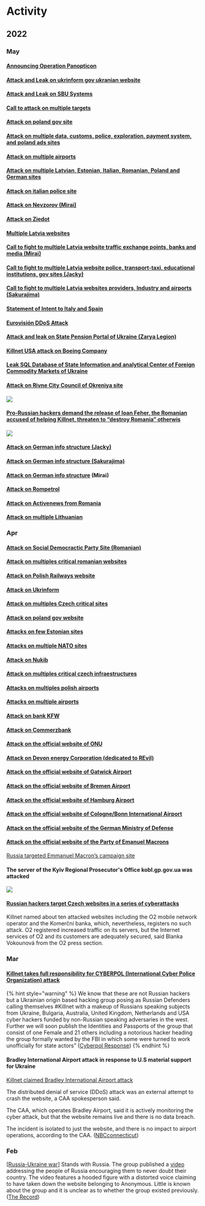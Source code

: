 # Activity

## 2022

### May

#### [Announcing Operation Panopticon](https://t.me/killnet\_channel/572)

#### [Attack and Leak on ukrinform gov ukranian website ](https://t.me/killnet\_hacking/380)

#### [Attack and Leak on SBU Systems](https://t.me/killnet\_hacking/377)

#### [Call to attack on multiple targets](https://t.me/killnet\_hacking/356)

#### [Attack on poland gov site](https://t.me/killnet\_hacking/348)

#### [Attack on multiple data, customs, police, exploration, payment system, and poland ads sites](https://t.me/killnet\_hacking/344)

#### [Attack on multiple airports](https://t.me/killnet\_hacking/336)

#### [Attack on multiple Latvian, Estonian, Italian, Romanian, Poland and German sites](https://t.me/killnet\_hacking/328)

#### [Attack on italian police site](https://t.me/killnet\_hacking/318)

#### [Attack on Nevzorov (Mirai)](https://t.me/killnet\_hacking/307)

#### [Attack on Ziedot](https://t.me/killnet\_hacking/306)

#### [Multiple Latvia websites](https://t.me/killnet\_hacking/304)

#### [Call to fight to multiple Latvia website traffic exchange points, banks and media (Mirai)](https://t.me/killnet\_hacking/303)

#### [Call to fight to multiple Latvia website police, transport-taxi, educational institutions, gov sites (Jacky)](https://t.me/killnet\_hacking/302)

#### [Call to fight to multiple Latvia websites providers, Industry and airports (Sakurajima)](https://t.me/killnet\_hacking/301)

#### [Statement of Intent to Italy and Spain](https://t.me/killnet\_hacking/299)

#### [Eurovisión DDoS Attack](https://t.me/killnet\_hacking/294)

#### [Attack and leak on State Pension Portal of Ukraine (Zarya Legion)](https://t.me/killnet\_hacking/275)

#### [Killnet USA attack on Boeing Company](https://t.me/killnet\_hacking/271)

#### [Leak SQL Database of State Information and analytical Center of Foreign Commodity Markets of Ukraine](https://t.me/killnet\_hacking/268)

#### [Attack on Rivne City Council of Okreniya site](https://t.me/killnet\_hacking/260)

#### ![](../.gitbook/assets/image.png)

#### [Pro-Russian hackers demand the release of Ioan Feher, the Romanian accused of helping Killnet, threaten to “destroy Romania” otherwis](https://www.romaniajournal.ro/society-people/pro-russian-hackers-demand-the-release-of-ioan-feher-the-romanian-accused-of-helping-killnet-threaten-to-destroy-romania-otherwise/)

#### ![](<../.gitbook/assets/image (2).png>)

#### [Attack on German info structure (Jacky)](https://t.me/killnet\_hacking/238)

#### [Attack on German info structure (Sakurajima)](https://t.me/killnet\_hacking/237)

#### [Attack on German info structure](https://t.me/killnet\_hacking/236) (Mirai)

#### [Attack on Rompetrol](https://t.me/killnet\_hacking/231)

#### [Attack on Activenews from Romania](https://t.me/killnet\_hacking/217)

#### [Attack on multiple Lithuanian](https://t.me/killnet\_hacking/212)

### Apr

#### [Attack on Social Democractic Party Site (Romanian)](https://t.me/killnet\_hacking/203)

#### [Attack on multiples critical romanian websites](https://t.me/killnet\_hacking/201)

#### [Attack on Polish Railways website](https://t.me/killnet\_hacking/196)

#### [Attack on Ukrinform](https://t.me/killnet\_hacking/191)

#### [Attack on multiples Czech critical sites](https://t.me/killnet\_hacking/186)

#### [Attack on poland gov website](https://t.me/killnet\_hacking/173)

#### [Attacks on few Estonian sites](https://t.me/killnet\_hacking/163)

#### [Attacks on multiple NATO sites](https://t.me/killnet\_hacking/160)

#### [Attack on Nukib](https://t.me/killnet\_hacking/151)

#### [Attack on multiples critical czech infraestructures](https://t.me/killnet\_hacking/140)

#### [Attacks on multiples polish airports](https://t.me/killnet\_hacking/132)

#### [Attacks on multiple airports](https://t.me/killnet\_hacking/129)

#### [Attack on bank KFW](https://t.me/killnet\_hacking/128)

#### [Attack on Commerzbank](https://t.me/killnet\_hacking/127)

#### [Attack on the official website of ONU](https://t.me/killnet\_hacking/122)

#### [Attack on Devon energy Corporation (dedicated to REvil)](https://t.me/killnet\_hacking/119)

#### [Attack on the official website of Gatwick Airport](https://t.me/killnet\_hacking/116)

#### [Attack on the official website of Bremen Airport](https://t.me/killnet\_hacking/113)

#### [Attack on the official website of Hamburg Airport](https://t.me/killnet\_hacking/112)

#### [Attack on the official website of Cologne/Bonn International Airport](https://t.me/killnet\_hacking/110)

#### [Attack on the official website of the German Ministry of Defense](https://t.me/killnet\_hacking/109)

#### [Attack on the official website of the Party of Emanuel Macrons](https://t.me/killnet\_hacking/101)

[Russia targeted Emmanuel Macron’s campaign site](https://taketonews.com/russia-targeted-emmanuel-macrons-campaign-site/)

#### The server of the Kyiv Regional Prosecutor's Office kobl.gp.gov.ua was attacked

![](<../.gitbook/assets/image (1) (1).png>)



#### [Russian hackers target Czech websites in a series of cyberattacks](https://www.expats.cz/czech-news/article/pro-russian-hackers-target-czech-websites-in-a-series-of-attacks)

Killnet named about ten attacked websites including the O2 mobile network operator and the Komerční banka, which, nevertheless, registers no such attack. O2 registered increased traffic on its servers, but the Internet services of O2 and its customers are adequately secured, said Blanka Vokounová from the O2 press section.

### Mar

#### [Killnet takes full responsibility for CYBERPOL (International Cyber Police Organization) attack](https://t.me/killnet\_hacking/77)

{% hint style="warning" %}
We know that these are not Russian hackers but a Ukrainian origin based hacking group posing as Russian Defenders calling themselves #Killnet with a makeup of Russians speaking subjects from Ukraine, Bulgaria, Australia, United Kingdom, Netherlands and USA cyber hackers funded by non-Russian speaking adversaries in the west. Further we will soon publish the Identities and Passports of the group that consist of one Female and 21 others including a notorious hacker heading the group formally wanted by the FBI in which some were turned to work unofficially for state actors” ([Cyberpol Response](https://www.cyberpol.info/2022/04/03/cyberpol-hack-press-notice-killnet/))
{% endhint %}

#### Bradley International Airport attack in response to U.S material support for Ukraine

[Killnet claimed Bradley International Airport attack](https://t.me/killnet\_hacking/70)

The distributed denial of service (DDoS) attack was an external attempt to crash the website, a CAA spokesperson said.

The CAA, which operates Bradley Airport, said it is actively monitoring the cyber attack, but that the website remains live and there is no data breach.

The incident is isolated to just the website, and there is no impact to airport operations, according to the CAA. ([NBCconnecticut](https://www.nbcconnecticut.com/news/local/bradley-airport-website-suffers-cyber-attack/2750473/))

### Feb

\[[Russia-Ukraine war](../campaigns/russia-ukraine-war/)] Stands with Russia. The group published a [video](https://twitter.com/Cyberknow20/status/1499349570890842113) addressing the people of Russia encouraging them to never doubt their country. The video features a hooded figure with a distorted voice claiming to have taken down the website belonging to Anonymous. Little is known about the group and it is unclear as to whether the group existed previously.  ([The Record](https://therecord.media/russia-or-ukraine-hacking-groups-take-sides/?msclkid=235244a7ba6611ec92f21c9bd3b8ee49))

